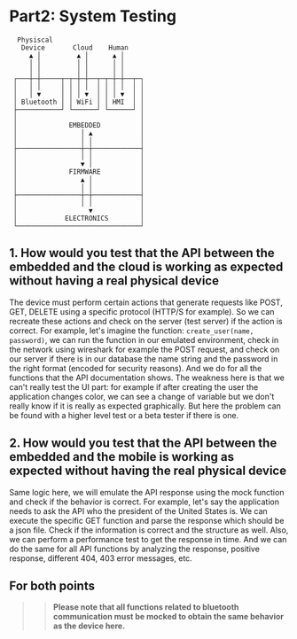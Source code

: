 # Part2: System Testing

```
  Physiscal
   Device       Cloud    Human
     ▲ │         ▲ │      ▲ │
     │ │         │ │      │ │
     │ │         │ │      │ │
 ┌───┼─┼─────┬─┬─┼─┼──┬─┬─┼─┼──┬─┐
 │   │ │     │ │ │ │  │ │ │ │  │ │
 │   │ ▼     │ │ │ ▼  │ │ │ ▼  │ │
 │ Bluetooth │ │ WiFi │ │ HMI  │ │
 ├───────────┘ └──────┘ └──────┘ │
 │                               │
 │             EMBEDDED          │
 │                │ ▲            │
 │                │ │            │
 ├────────────────┼─┼────────────┤
 │                │ │            │
 │                ▼ │            │
 │             FIRMWARE          │
 │                ▲ │            │
 │                │ │            │
 ├────────────────┼─┼────────────┤
 │                │ │            │
 │                  ▼            │
 │            ELECTRONICS        │
 └───────────────────────────────┘
```

## 1. How would you test that the API between the embedded and the cloud is working as expected without having a real physical device
The device must perform certain actions that generate requests like POST, GET, DELETE using a specific protocol (HTTP/S for example). So we can recreate these actions and check on the server (test server) if the action is correct. For example, let's imagine the function:
	`create_user(name, password)`, we can run the function in our emulated environment, check in the network using wireshark for example the POST request, and check on our server if there is in our database the name string and the password in the right format (encoded for security reasons). And we do for all the functions that the API documentation shows. The weakness here is that we can't really test the UI part: for example if after creating the user the application changes color, we can see a change of variable but we don't really know if it is really as expected graphically. But here the problem can be found with a higher level test or a beta tester if there is one.

## 2. How would you test that the API between the embedded and the mobile is working as expected without having the real physical device
Same logic here, we will emulate the API response using the mock function and check if the behavior is correct. For example, let's say the application needs to ask the API who the president of the United States is. We can execute the specific GET function and parse the response which should be a json file. Check if the information is correct and the structure as well. Also, we can perform a performance test to get the response in time. And we can do the same for all API functions by analyzing the response, positive response, different 404, 403 error messages, etc.

## For both points
>> __Please note that all functions related to bluetooth communication must be mocked to obtain the same behavior as the device here.__
